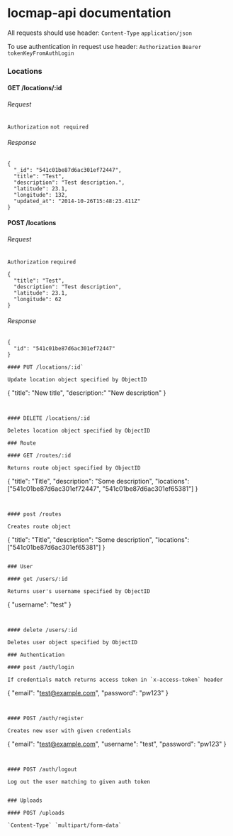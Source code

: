 locmap-api documentation
======

All requests should use header:
`Content-Type` `application/json`


To use authentication in request use header:
`Authorization` `Bearer tokenKeyFromAuthLogin`

### Locations

#### GET /locations/:id

###### Request
`Authorization` `not required`

###### Response
```
{
  "_id": "541c01be87d6ac301ef72447",
  "title": "Test",
  "description": "Test description.",
  "latitude": 23.1,
  "longitude": 132,
  "updated_at": "2014-10-26T15:48:23.411Z"
}
```

#### POST /locations

###### Request
`Authorization` `required`
```
{
  "title": "Test",
  "description": "Test description",
  "latitude": 23.1,
  "longitude": 62
}
```

###### Response
```
{
  "id": "541c01be87d6ac301ef72447"
}

#### PUT /locations/:id`

Update location object specified by ObjectID

```
{
  "title": "New title",
  "description:" "New description"
}
```


#### DELETE /locations/:id

Deletes location object specified by ObjectID

### Route

#### GET /routes/:id

Returns route object specified by ObjectID

```
{
  "title": "Title",
  "description": "Some description",
  "locations": ["541c01be87d6ac301ef72447", "541c01be87d6ac301ef65381"]
}
```


#### post /routes

Creates route object

```
{
  "title": "Title",
  "description": "Some description",
  "locations": ["541c01be87d6ac301ef65381"]
}
```

### User

#### get /users/:id

Returns user's username specified by ObjectID

```
{
  "username": "test"
}
```


#### delete /users/:id

Deletes user object specified by ObjectID

### Authentication

#### post /auth/login

If credentials match returns access token in `x-access-token` header

```
{
  "email": "test@example.com",
  "password": "pw123"
}
```


#### POST /auth/register

Creates new user with given credentials

```
{
  "email": "test@example.com",
  "username": "test",
  "password": "pw123"
}
```


#### POST /auth/logout

Log out the user matching to given auth token


### Uploads

#### POST /uploads

`Content-Type` `multipart/form-data`
